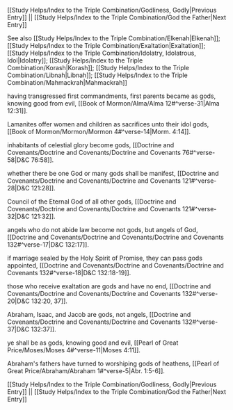 [[Study Helps/Index to the Triple Combination/Godliness, Godly|Previous Entry]]  ||  [[Study Helps/Index to the Triple Combination/God the Father|Next Entry]]

 See also [[Study Helps/Index to the Triple Combination/Elkenah|Elkenah]]; [[Study Helps/Index to the Triple Combination/Exaltation|Exaltation]]; [[Study Helps/Index to the Triple Combination/Idolatry, Idolatrous, Idol|Idolatry]]; [[Study Helps/Index to the Triple Combination/Korash|Korash]]; [[Study Helps/Index to the Triple Combination/Libnah|Libnah]]; [[Study Helps/Index to the Triple Combination/Mahmackrah|Mahmackrah]]

 having transgressed first commandments, first parents became as gods, knowing good from evil, [[Book of Mormon/Alma/Alma 12#^verse-31|Alma 12:31]].

 Lamanites offer women and children as sacrifices unto their idol gods, [[Book of Mormon/Mormon/Mormon 4#^verse-14|Morm. 4:14]].

 inhabitants of celestial glory become gods, [[Doctrine and Covenants/Doctrine and Covenants/Doctrine and Covenants 76#^verse-58|D&C 76:58]].

 whether there be one God or many gods shall be manifest, [[Doctrine and Covenants/Doctrine and Covenants/Doctrine and Covenants 121#^verse-28|D&C 121:28]].

 Council of the Eternal God of all other gods, [[Doctrine and Covenants/Doctrine and Covenants/Doctrine and Covenants 121#^verse-32|D&C 121:32]].

 angels who do not abide law become not gods, but angels of God, [[Doctrine and Covenants/Doctrine and Covenants/Doctrine and Covenants 132#^verse-17|D&C 132:17]].

 if marriage sealed by the Holy Spirit of Promise, they can pass gods appointed, [[Doctrine and Covenants/Doctrine and Covenants/Doctrine and Covenants 132#^verse-18|D&C 132:18-19]].

 those who receive exaltation are gods and have no end, [[Doctrine and Covenants/Doctrine and Covenants/Doctrine and Covenants 132#^verse-20|D&C 132:20, 37]].

 Abraham, Isaac, and Jacob are gods, not angels, [[Doctrine and Covenants/Doctrine and Covenants/Doctrine and Covenants 132#^verse-37|D&C 132:37]].

 ye shall be as gods, knowing good and evil, [[Pearl of Great Price/Moses/Moses 4#^verse-11|Moses 4:11]].

 Abraham's fathers have turned to worshiping gods of heathens, [[Pearl of Great Price/Abraham/Abraham 1#^verse-5|Abr. 1:5-6]].

[[Study Helps/Index to the Triple Combination/Godliness, Godly|Previous Entry]]  ||  [[Study Helps/Index to the Triple Combination/God the Father|Next Entry]]